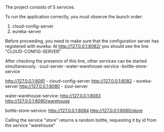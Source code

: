 The project consists of 5 services.

To run the application correctly, you must observe the launch order:
1. cloud-config-server
2. eureka-server

Before proceeding, you need to make sure that the configuration server has registered with eureka:
At http://127.0.0.1:8082/ you should see the line "CLOUD-CONFIG-SERVER"

After checking the presence of this line, other services can be started simultaneously.
-zuul-server
-water-warehouse-service
-bottle-store-service

http://127.0.0.1:8081 - cloud-config-server
http://127.0.0.1:8082 - eureka-server
http://127.0.0.1:8080 - zuul-server

water-warehouse-service:
http://127.0.0.1:8083
http://127.0.0.1:8080/warehouse

bottle-store-service:
http://127.0.0.1:8084
http://127.0.0.1:8080/store

Сalling the service "store" returns a random bottle, requesting it by id from the service "warehouse"